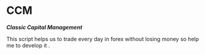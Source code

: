 # CCM

***Classic Capital Management***

This script helps us to trade every day in forex without losing money
so help me to develop it . 
